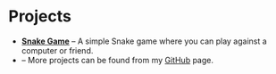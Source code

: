 # Projects

- **[Snake Game](https://tonzium.github.io/snakegame/)** – A simple Snake game where you can play against a computer or friend.
- – More projects can be found from my [GitHub](https://github.com/Tonzium/) page.